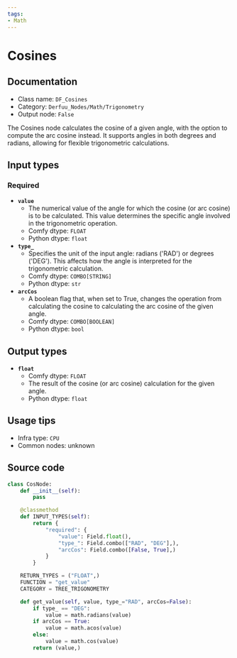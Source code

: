 ```yaml
---
tags:
- Math
---
```


# Cosines
## Documentation
- Class name: `DF_Cosines`
- Category: `Derfuu_Nodes/Math/Trigonometry`
- Output node: `False`

The Cosines node calculates the cosine of a given angle, with the option to compute the arc cosine instead. It supports angles in both degrees and radians, allowing for flexible trigonometric calculations.
## Input types
### Required
- **`value`**
    - The numerical value of the angle for which the cosine (or arc cosine) is to be calculated. This value determines the specific angle involved in the trigonometric operation.
    - Comfy dtype: `FLOAT`
    - Python dtype: `float`
- **`type_`**
    - Specifies the unit of the input angle: radians ('RAD') or degrees ('DEG'). This affects how the angle is interpreted for the trigonometric calculation.
    - Comfy dtype: `COMBO[STRING]`
    - Python dtype: `str`
- **`arcCos`**
    - A boolean flag that, when set to True, changes the operation from calculating the cosine to calculating the arc cosine of the given angle.
    - Comfy dtype: `COMBO[BOOLEAN]`
    - Python dtype: `bool`
## Output types
- **`float`**
    - Comfy dtype: `FLOAT`
    - The result of the cosine (or arc cosine) calculation for the given angle.
    - Python dtype: `float`
## Usage tips
- Infra type: `CPU`
- Common nodes: unknown


## Source code
```python
class CosNode:
    def __init__(self):
        pass

    @classmethod
    def INPUT_TYPES(self):
        return {
            "required": {
                "value": Field.float(),
                "type_": Field.combo(["RAD", "DEG"],),
                "arcCos": Field.combo([False, True],)
            }
        }

    RETURN_TYPES = ("FLOAT",)
    FUNCTION = "get_value"
    CATEGORY = TREE_TRIGONOMETRY

    def get_value(self, value, type_="RAD", arcCos=False):
        if type_ == "DEG":
            value = math.radians(value)
        if arcCos == True:
            value = math.acos(value)
        else:
            value = math.cos(value)
        return (value,)

```
